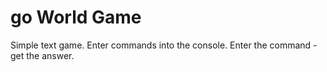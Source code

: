 # go World Game

Simple text game. Enter commands into the console. Enter the command - get the answer.
